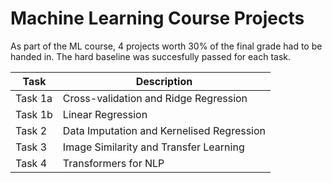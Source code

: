 # Machine Learning Course Projects

As part of the ML course, 4 projects worth 30% of the final grade had to be handed in. The hard baseline was succesfully passed for each task.

| Task  | Description |
| ------------- | ------------- |
| Task 1a | Cross-validation and Ridge Regression |
| Task 1b | Linear Regression |
| Task 2  | Data Imputation and Kernelised Regression  |
| Task 3  | Image Similarity and Transfer Learning  |
| Task 4  | Transformers for NLP  |
